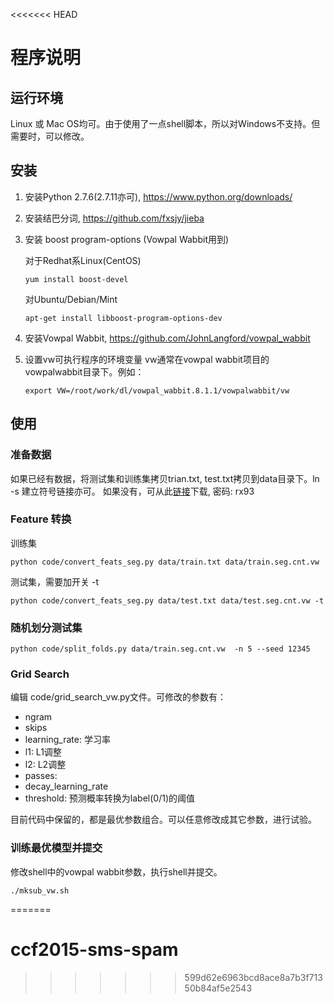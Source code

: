 <<<<<<< HEAD

# 程序说明

## 运行环境
Linux 或 Mac OS均可。由于使用了一点shell脚本，所以对Windows不支持。但需要时，可以修改。
	
## 安装
1. 安装Python 2.7.6(2.7.11亦可), <https://www.python.org/downloads/>

2. 安装结巴分词, <https://github.com/fxsjy/jieba>
  
3. 安装 boost program-options (Vowpal Wabbit用到)

   对于Redhat系Linux(CentOS)
   ```
   yum install boost-devel
   ```
   
   对Ubuntu/Debian/Mint
   ```
   apt-get install libboost-program-options-dev
   ```
   
3. 安装Vowpal Wabbit, <https://github.com/JohnLangford/vowpal_wabbit>

4. 设置vw可执行程序的环境变量
    vw通常在vowpal wabbit项目的vowpalwabbit目录下。例如：
    
	```
	export VW=/root/work/dl/vowpal_wabbit.8.1.1/vowpalwabbit/vw
	```

## 使用

### 准备数据

如果已经有数据，将测试集和训练集拷贝trian.txt, test.txt拷贝到data目录下。ln -s 建立符号链接亦可。
如果没有，可从此[链接](http://pan.baidu.com/s/1bom8Ry3)下载, 密码: rx93 

### Feature 转换

训练集
```
python code/convert_feats_seg.py data/train.txt data/train.seg.cnt.vw
```
测试集，需要加开关 -t
```
python code/convert_feats_seg.py data/test.txt data/test.seg.cnt.vw -t
```

### 随机划分测试集

```
python code/split_folds.py data/train.seg.cnt.vw  -n 5 --seed 12345
```

### Grid Search

编辑 code/grid_search_vw.py文件。可修改的参数有：
* ngram
* skips
* learning_rate: 学习率
* l1: L1调整
* l2: L2调整
* passes: 
* decay_learning_rate
* threshold:  预测概率转换为label(0/1)的阈值

目前代码中保留的，都是最优参数组合。可以任意修改成其它参数，进行试验。

### 训练最优模型并提交

修改shell中的vowpal wabbit参数，执行shell并提交。

```
./mksub_vw.sh
```

=======
# ccf2015-sms-spam
>>>>>>> 599d62e6963bcd8ace8a7b3f71350b84af5e2543
